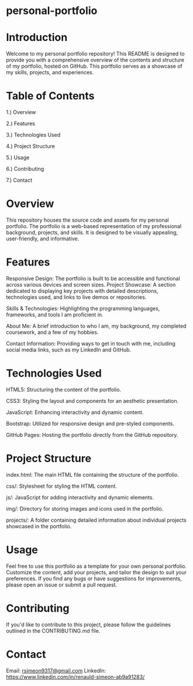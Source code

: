 # personal-portfolio


# Introduction
Welcome to my personal portfolio repository! This README is designed to provide you with a comprehensive overview of the contents and structure of my portfolio, hosted on GitHub. This portfolio serves as a showcase of my skills, projects, and experiences.

# Table of Contents
1.) Overview

2.) Features

3.) Technologies Used

4.) Project Structure

5.) Usage

6.) Contributing

7.) Contact



# Overview
This repository houses the source code and assets for my personal portfolio. The portfolio is a web-based representation of my professional background, projects, and skills. It is designed to be visually appealing, user-friendly, and informative.


# Features
Responsive Design: The portfolio is built to be accessible and functional across various devices and screen sizes.
Project Showcase: A section dedicated to displaying key projects with detailed descriptions, technologies used, and links to live demos or repositories.

Skills & Technologies: Highlighting the programming languages, frameworks, and tools I am proficient in.

About Me: A brief introduction to who I am, my background, my completed coursework, and a few of my hobbies.

Contact Information: Providing ways to get in touch with me, including social media links, such as my LinkedIn and GitHub.


# Technologies Used

HTML5: Structuring the content of the portfolio.

CSS3: Styling the layout and components for an aesthetic presentation.

JavaScript: Enhancing interactivity and dynamic content.

Bootstrap: Utilized for responsive design and pre-styled components.

GitHub Pages: Hosting the portfolio directly from the GitHub repository.


# Project Structure

index.html: The main HTML file containing the structure of the portfolio.

css/: Stylesheet for styling the HTML content.

js/: JavaScript for adding interactivity and dynamic elements.

img/: Directory for storing images and icons used in the portfolio.

projects/: A folder containing detailed information about individual projects showcased in the portfolio.


# Usage
Feel free to use this portfolio as a template for your own personal portfolio. Customize the content, add your projects, and tailor the design to suit your preferences. If you find any bugs or have suggestions for improvements, please open an issue or submit a pull request.


# Contributing
If you'd like to contribute to this project, please follow the guidelines outlined in the CONTRIBUTING.md file.


# Contact
Email: rsimeon9317@gmail.com
LinkedIn: https://www.linkedin.com/in/renauld-simeon-ab9a91283/
